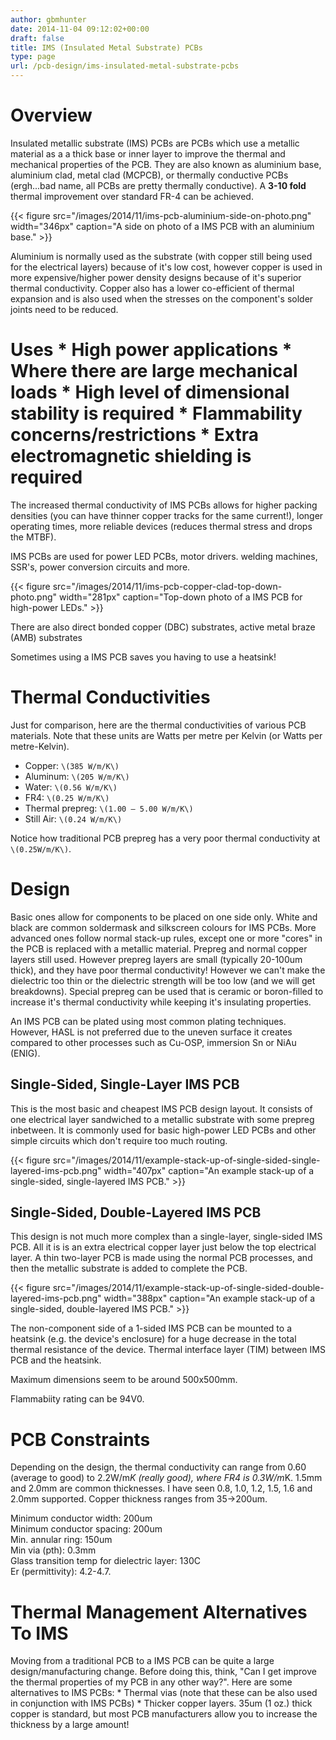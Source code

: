 ```yaml
---
author: gbmhunter
date: 2014-11-04 09:12:02+00:00
draft: false
title: IMS (Insulated Metal Substrate) PCBs
type: page
url: /pcb-design/ims-insulated-metal-substrate-pcbs
---
```


# Overview

Insulated metallic substrate (IMS) PCBs are PCBs which use a metallic material as a a thick base or inner layer to improve the thermal and mechanical properties of the PCB. They are also known as aluminium base, aluminium clad, metal clad (MCPCB), or thermally conductive PCBs (ergh...bad name, all PCBs are pretty thermally conductive). A **3-10 fold** thermal improvement over standard FR-4 can be achieved.

{{< figure src="/images/2014/11/ims-pcb-aluminium-side-on-photo.png" width="346px" caption="A side on photo of a IMS PCB with an aluminium base."  >}}

Aluminium is normally used as the substrate (with copper still being used for the electrical layers) because of it's low cost, however copper is used in more expensive/higher power density designs because of it's superior thermal conductivity. Copper also has a lower co-efficient of thermal expansion and is also used when the stresses on the component's solder joints need to be reduced.

# Uses  * High power applications  * Where there are large mechanical loads  * High level of dimensional stability is required  * Flammability concerns/restrictions  * Extra electromagnetic shielding is required

The increased thermal conductivity of IMS PCBs allows for higher packing densities (you can have thinner copper tracks for the same current!), longer operating times, more reliable devices (reduces thermal stress and drops the MTBF).

IMS PCBs are used for power LED PCBs, motor drivers. welding machines, SSR's, power conversion circuits and more.

{{< figure src="/images/2014/11/ims-pcb-copper-clad-top-down-photo.png" width="281px" caption="Top-down photo of a IMS PCB for high-power LEDs."  >}}

There are also direct bonded copper (DBC) substrates, active metal braze (AMB) substrates

Sometimes using a IMS PCB saves you having to use a heatsink!

# Thermal Conductivities

Just for comparison, here are the thermal conductivities of various PCB materials. Note that these units are Watts per metre per Kelvin (or Watts per metre-Kelvin).

* Copper: `\(385 W/m/K\)`
* Aluminum: `\(205 W/m/K\)`
* Water: `\(0.56 W/m/K\)`
* FR4: `\(0.25 W/m/K\)`
* Thermal prepreg: `\(1.00 – 5.00 W/m/K\)`
* Still Air: `\(0.24 W/m/K\)`

Notice how traditional PCB prepreg has a very poor thermal conductivity at `\(0.25W/m/K\)`.

# Design

Basic ones allow for components to be placed on one side only. White and black are common soldermask and silkscreen colours for IMS PCBs. More advanced ones follow normal stack-up rules, except one or more "cores" in the PCB is replaced with a metallic material. Prepreg and normal copper layers still used. However prepreg layers are small (typically 20-100um thick), and they have poor thermal conductivity! However we can't make the dielectric too thin or the dielectric strength will be too low (and we will get breakdowns). Special prepreg can be used that is ceramic or boron-filled to increase it's thermal conductivity while keeping it's insulating properties.

An IMS PCB can be plated using most common plating techniques. However, HASL is not preferred due to the uneven surface it creates compared to other processes such as Cu-OSP, immersion Sn or NiAu (ENIG).

## Single-Sided, Single-Layer IMS PCB

This is the most basic and cheapest IMS PCB design layout. It consists of one electrical layer sandwiched to a metallic substrate with some prepreg inbetween. It is commonly used for basic high-power LED PCBs and other simple circuits which don't require too much routing.

{{< figure src="/images/2014/11/example-stack-up-of-single-sided-single-layered-ims-pcb.png" width="407px" caption="An example stack-up of a single-sided, single-layered IMS PCB."  >}}

## Single-Sided, Double-Layered IMS PCB

This design is not much more complex than a single-layer, single-sided IMS PCB. All it is is an extra electrical copper layer just below the top electrical layer. A thin two-layer PCB is made using the normal PCB processes, and then the metallic substrate is added to complete the PCB.

{{< figure src="/images/2014/11/example-stack-up-of-single-sided-double-layered-ims-pcb.png" width="388px" caption="An example stack-up of a single-sided, double-layered IMS PCB."  >}}

The non-component side of a 1-sided IMS PCB can be mounted to a heatsink (e.g. the device's enclosure) for a huge decrease in the total thermal resistance of the device. Thermal interface layer (TIM) between IMS PCB and the heatsink.

Maximum dimensions seem to be around 500x500mm.

Flammabiity rating can be 94V0.

# PCB Constraints

Depending on the design, the thermal conductivity can range from 0.60 (average to good) to 2.2W/m*K (really good), where FR4 is 0.3W/m*K. 1.5mm and 2.0mm are common thicknesses. I have seen 0.8, 1.0, 1.2, 1.5, 1.6 and 2.0mm supported. Copper thickness ranges from 35->200um.

Minimum conductor width: 200um  
Minimum conductor spacing: 200um  
Min. annular ring: 150um  
Min via (pth): 0.3mm  
Glass transition temp for dielectric layer: 130C  
Er (permittivity): 4.2-4.7. 

# Thermal Management Alternatives To IMS

Moving from a traditional PCB to a IMS PCB can be quite a large design/manufacturing change. Before doing this, think, "Can I get improve the thermal properties of my PCB in any other way?". Here are some alternatives to IMS PCBs:  * Thermal vias (note that these can be also used in conjunction with IMS PCBs)  * Thicker copper layers. 35um (1 oz.) thick copper is standard, but most PCB manufacturers allow you to increase the thickness by a large amount!
